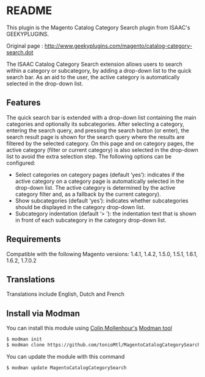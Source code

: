 README
================

This plugin is the Magento Catalog Category Search plugin from ISAAC's GEEKYPLUGINS.

Original page : http://www.geekyplugins.com/magento/catalog-category-search.dot

The ISAAC Catalog Category Search extension allows users to search within a category or subcategory, by adding a drop-down list to the quick search bar. As an aid to the user, the active category is automatically selected in the drop-down list.

Features
--------

The quick search bar is extended with a drop-down list containing the main categories and optionally its subcategories. After selecting a category, entering the search query, and pressing the search button (or enter), the search result page is shown for the search query where the results are filtered by the selected category. On this page and on category pages, the active category (filter or current category) is also selected in the drop-down list to avoid the extra selection step.
The following options can be configured:

* Select categories on category pages (default ‘yes’): indicates if the active category on a category page is automatically selected in the drop-down list. The active category is determined by the active category filter and, as a fallback by the current category).
* Show subcategories (default ‘yes’): indicates whether subcategories should be displayed in the category drop-down list.
* Subcategory indentation (default ‘> ’): the indentation text that is shown in front of each subcategory in the category drop-down list.

Requirements
------------

Compatible with the following Magento versions: 1.4.1, 1.4.2, 1.5.0, 1.5.1, 1.6.1, 1.6.2, 1.7.0.2

Translations
------------

Translations include English, Dutch and French

Install via Modman
----------------

You can install this module using [Colin Mollenhour's](https://github.com/colinmollenhour) [Modman tool](https://github.com/colinmollenhour/modman)

```bash
$ modman init
$ modman clone https://github.com/tonioMtl/MagentoCatalogCategorySearch.git
```
You can update the module with this command

```bash
$ modman update MagentoCatalogCategorySearch
```